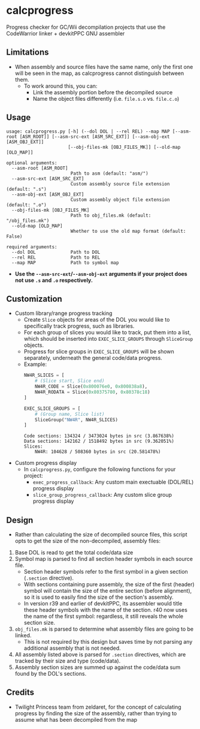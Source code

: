 # calcprogress
 Progress checker for GC/Wii decompilation projects that use the CodeWarrior linker + devkitPPC GNU assembler
## Limitations
  - When assembly and source files have the same name, only the first one will be seen in the map, as calcprogress cannot distinguish between them.
    - To work around this, you can:
      - Link the assembly portion before the decompiled source
      - Name the object files differently (i.e. `file.s.o` vs. `file.c.o`)
## Usage
```
usage: calcprogress.py [-h] (--dol DOL | --rel REL) --map MAP [--asm-root [ASM_ROOT]] [--asm-src-ext [ASM_SRC_EXT]] [--asm-obj-ext [ASM_OBJ_EXT]]
                       [--obj-files-mk [OBJ_FILES_MK]] [--old-map [OLD_MAP]]

optional arguments:
  --asm-root [ASM_ROOT]
                        Path to asm (default: "asm/")
  --asm-src-ext [ASM_SRC_EXT]
                        Custom assembly source file extension (default: ".s")
  --asm-obj-ext [ASM_OBJ_EXT]
                        Custom assembly object file extension (default: ".o")
  --obj-files-mk [OBJ_FILES_MK]
                        Path to obj_files.mk (default: "/obj_files.mk")
  --old-map [OLD_MAP]
                        Whether to use the old map format (default: False)

required arguments:
  --dol DOL             Path to DOL
  --rel REL             Path to REL
  --map MAP             Path to symbol map
```
- **Use the `--asm-src-ext`/`--asm-obj-ext` arguments if your project does not use `.s` and `.o` respectively.**
  
## Customization
- Custom library/range progress tracking
    - Create `Slice` objects for areas of the DOL you would like to specifically track progress, such as libraries.
    - For each group of slices you would like to track, put them into a list, which should be inserted into `EXEC_SLICE_GROUPS` through `SliceGroup` objects.
    - Progress for slice groups in `EXEC_SLICE_GROUPS` will be shown separately, underneath the general code/data progress.
    - Example:
        ```py
        NW4R_SLICES = [
            # (Slice start, Slice end)
            NW4R_CODE = Slice(0x800076e0, 0x800838a8),
            NW4R_RODATA = Slice(0x80375780, 0x80378c18)
        ]

        EXEC_SLICE_GROUPS = [
            # (Group name, Slice list)
            SliceGroup("NW4R", NW4R_SLICES)
        ]
        ```
        ```
        Code sections: 134324 / 3473024 bytes in src (3.867638%)
        Data sections: 142162 / 1518492 bytes in src (9.362051%)
        Slices:
            NW4R: 104628 / 508360 bytes in src (20.581478%)
        ```
- Custom progress display
   - In `calcprogress.py`, configure the following functions for your project:
     - `exec_progress_callback`: Any custom main exectuable (DOL/REL) progress display
     - `slice_group_progress_callback`: Any custom slice group progress display
  
## Design
 - Rather than calculating the size of decompiled source files, this script opts to get the size of the non-decompiled, assembly files:
1. Base DOL is read to get the total code/data size
2. Symbol map is parsed to find all section header symbols in each source file.
   - Section header symbols refer to the first symbol in a given section (`.section` directive).
   - With sections containing pure assembly, the size of the first (header) symbol will contain the size of the entire section (before alignment), so it is used to easily find the size of the section's assembly.
   - In version r39 and earlier of devkitPPC, its assembler would title these header symbols with the name of the section. r40 now uses the name of the first symbol: regardless, it still reveals the whole section size.
3. `obj_files.mk` is parsed to determine what assembly files are going to be linked.
   - This is not required by this design but saves time by not parsing any additional assembly that is not needed.
4. All assembly listed above is parsed for `.section` directives, which are tracked by their size and type (code/data).
5. Assembly section sizes are summed up against the code/data sum found by the DOL's sections.
  
## Credits
 - Twilight Princess team from zeldaret, for the concept of calculating progress by finding the size of the assembly, rather than trying to assume what has been decompiled from the map
